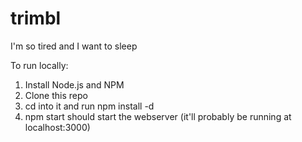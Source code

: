 trimbl
======

I'm so tired and I want to sleep

To run locally:

1. Install Node.js and NPM
2. Clone this repo
3. cd into it and run npm install -d
4. npm start should start the webserver (it'll probably be running at localhost:3000)
